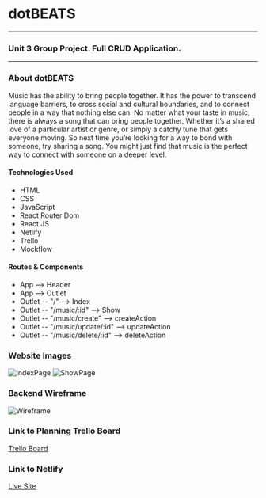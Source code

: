 # dotBEATS
***
### Unit 3 Group Project. Full CRUD Application.
***
### About dotBEATS
Music has the ability to bring people together. It has the power to transcend language barriers, to cross social and cultural boundaries, and to connect people in a way that nothing else can. No matter what your taste in music, there is always a song that can bring people together. Whether it’s a shared love of a particular artist or genre, or simply a catchy tune that gets everyone moving. So next time you’re looking for a way to bond with someone, try sharing a song. You might just find that music is the perfect way to connect with someone on a deeper level.


#### Technologies Used
- HTML
- CSS
- JavaScript
- React Router Dom
- React JS
- Netlify
- Trello
- Mockflow

 #### Routes & Components
- App --> Header 
- App --> Outlet 
- Outlet -- "/" --> Index
- Outlet -- "/music/:id" --> Show
- Outlet -- "/music/create" --> createAction
- Outlet -- "/music/update/:id" --> updateAction
- Outlet -- "/music/delete/:id" --> deleteAction

### Website Images
![IndexPage](https://i.imgur.com/NHzlwMj.png)
![ShowPage](https://i.imgur.com/0CfQGFH.png)

### Backend Wireframe
![Wireframe](https://i.imgur.com/cRkBW9h.png)

### Link to Planning Trello Board
[Trello Board](https://trello.com/b/R18LUIEC/project-3)

### Link to Netlify 
[Live Site](https://reliable-marzipan-f9fc1b.netlify.app/)